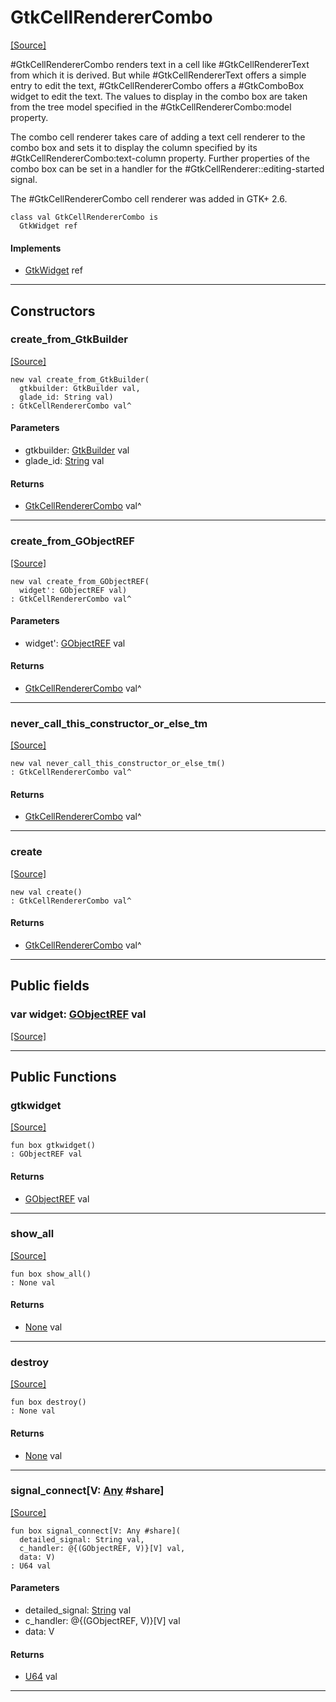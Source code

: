 # GtkCellRendererCombo
<span class="source-link">[[Source]](src/gtk3/GtkCellRendererCombo.md#L6)</span>

#GtkCellRendererCombo renders text in a cell like #GtkCellRendererText from
which it is derived. But while #GtkCellRendererText offers a simple entry to
edit the text, #GtkCellRendererCombo offers a #GtkComboBox
widget to edit the text. The values to display in the combo box are taken from
the tree model specified in the #GtkCellRendererCombo:model property.

The combo cell renderer takes care of adding a text cell renderer to the combo
box and sets it to display the column specified by its
#GtkCellRendererCombo:text-column property. Further properties of the combo box
can be set in a handler for the #GtkCellRenderer::editing-started signal.

The #GtkCellRendererCombo cell renderer was added in GTK+ 2.6.


```pony
class val GtkCellRendererCombo is
  GtkWidget ref
```

#### Implements

* [GtkWidget](gtk3-GtkWidget.md) ref

---

## Constructors

### create_from_GtkBuilder
<span class="source-link">[[Source]](src/gtk3/GtkCellRendererCombo.md#L25)</span>


```pony
new val create_from_GtkBuilder(
  gtkbuilder: GtkBuilder val,
  glade_id: String val)
: GtkCellRendererCombo val^
```
#### Parameters

*   gtkbuilder: [GtkBuilder](gtk3-GtkBuilder.md) val
*   glade_id: [String](builtin-String.md) val

#### Returns

* [GtkCellRendererCombo](gtk3-GtkCellRendererCombo.md) val^

---

### create_from_GObjectREF
<span class="source-link">[[Source]](src/gtk3/GtkCellRendererCombo.md#L28)</span>


```pony
new val create_from_GObjectREF(
  widget': GObjectREF val)
: GtkCellRendererCombo val^
```
#### Parameters

*   widget': [GObjectREF](gtk3-..-gobject-GObjectREF.md) val

#### Returns

* [GtkCellRendererCombo](gtk3-GtkCellRendererCombo.md) val^

---

### never_call_this_constructor_or_else_tm
<span class="source-link">[[Source]](src/gtk3/GtkCellRendererCombo.md#L31)</span>


```pony
new val never_call_this_constructor_or_else_tm()
: GtkCellRendererCombo val^
```

#### Returns

* [GtkCellRendererCombo](gtk3-GtkCellRendererCombo.md) val^

---

### create
<span class="source-link">[[Source]](src/gtk3/GtkCellRendererCombo.md#L35)</span>


```pony
new val create()
: GtkCellRendererCombo val^
```

#### Returns

* [GtkCellRendererCombo](gtk3-GtkCellRendererCombo.md) val^

---

## Public fields

### var widget: [GObjectREF](gtk3-..-gobject-GObjectREF.md) val
<span class="source-link">[[Source]](src/gtk3/GtkCellRendererCombo.md#L21)</span>



---

## Public Functions

### gtkwidget
<span class="source-link">[[Source]](src/gtk3/GtkCellRendererCombo.md#L23)</span>


```pony
fun box gtkwidget()
: GObjectREF val
```

#### Returns

* [GObjectREF](gtk3-..-gobject-GObjectREF.md) val

---

### show_all
<span class="source-link">[[Source]](src/gtk3/GtkWidget.md#L4)</span>


```pony
fun box show_all()
: None val
```

#### Returns

* [None](builtin-None.md) val

---

### destroy
<span class="source-link">[[Source]](src/gtk3/GtkWidget.md#L7)</span>


```pony
fun box destroy()
: None val
```

#### Returns

* [None](builtin-None.md) val

---

### signal_connect\[V: [Any](builtin-Any.md) #share\]
<span class="source-link">[[Source]](src/gtk3/GtkWidget.md#L10)</span>


```pony
fun box signal_connect[V: Any #share](
  detailed_signal: String val,
  c_handler: @{(GObjectREF, V)}[V] val,
  data: V)
: U64 val
```
#### Parameters

*   detailed_signal: [String](builtin-String.md) val
*   c_handler: @{(GObjectREF, V)}[V] val
*   data: V

#### Returns

* [U64](builtin-U64.md) val

---


